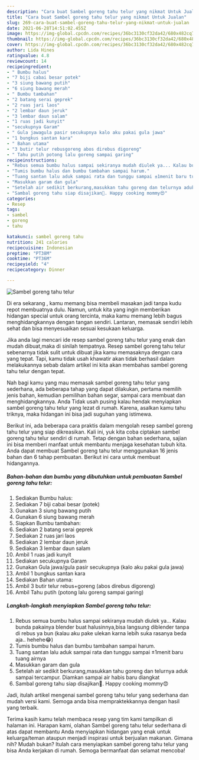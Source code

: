 ```yaml
---
description: "Cara buat Sambel goreng tahu telur yang nikmat Untuk Jualan"
title: "Cara buat Sambel goreng tahu telur yang nikmat Untuk Jualan"
slug: 269-cara-buat-sambel-goreng-tahu-telur-yang-nikmat-untuk-jualan
date: 2021-06-28T14:51:02.455Z
image: https://img-global.cpcdn.com/recipes/36bc3130cf32da42/680x482cq70/sambel-goreng-tahu-telur-foto-resep-utama.jpg
thumbnail: https://img-global.cpcdn.com/recipes/36bc3130cf32da42/680x482cq70/sambel-goreng-tahu-telur-foto-resep-utama.jpg
cover: https://img-global.cpcdn.com/recipes/36bc3130cf32da42/680x482cq70/sambel-goreng-tahu-telur-foto-resep-utama.jpg
author: Lida Hines
ratingvalue: 4.8
reviewcount: 14
recipeingredient:
- " Bumbu halus"
- "7 biji cabai besar potek"
- "3 siung bawang putih"
- "6 siung bawang merah"
- " Bumbu tambahan"
- "2 batang serai geprek"
- "2 ruas jari laos"
- "2 lembar daun jeruk"
- "3 lembar daun salam"
- "1 ruas jadi kunyit"
- "secukupnya Garam"
- " Gula jawagula pasir secukupnya kalo aku pakai gula jawa"
- "1 bungkus santan kara"
- " Bahan utama"
- "3 butir telur rebusgoreng abos direbus digoreng"
- " Tahu putih potong lalu goreng sampai garing"
recipeinstructions:
- "Rebus semua bumbu halus sampai sekiranya mudah diulek ya... Kalau bunda pakainya blender buat halusinnya,bisa langsung diblender tanpa di rebus ya bun (kalau aku pake ulekan karna lebih suka rasanya beda aja.. hehehe😂)"
- "Tumis bumbu halus dan bumbu tambahan sampai harum."
- "Tuang santan lalu aduk sampai rata dan tunggu sampai ±1menit baru tuang airnya"
- "Masukkan garam dan gula"
- "Setelah air sedikit berkurang,masukkan tahu goreng dan telurnya aduk sampai tercampur. Diamkan sampai air habis baru diangkat"
- "Sambal goreng tahu siap disajikan💚. Happy cooking mommy😍"
categories:
- Resep
tags:
- sambel
- goreng
- tahu

katakunci: sambel goreng tahu 
nutrition: 241 calories
recipecuisine: Indonesian
preptime: "PT38M"
cooktime: "PT36M"
recipeyield: "4"
recipecategory: Dinner

---
```



![Sambel goreng tahu telur](https://img-global.cpcdn.com/recipes/36bc3130cf32da42/680x482cq70/sambel-goreng-tahu-telur-foto-resep-utama.jpg)

Di era  sekarang , kamu memang bisa membeli masakan jadi tanpa kudu repot membuatnya dulu. Namun, untuk kita yang ingin memberikan hidangan special untuk orang tercinta, maka kamu memang lebih bagus menghidangkannya dengan tangan sendiri. Lantaran, memasak sendiri lebih sehat dan bisa menyesuaikan sesuai kesukaan keluarga.

Jika anda lagi mencari ide resep sambel goreng tahu telur yang enak dan mudah dibuat,maka di sinilah tempatnya. Resep sambel goreng tahu telur  sebenarnya tidak sulit untuk dibuat jika kamu memasaknya dengan cara yang tepat. Tapi, kamu tidak usah khawatir akan tidak berhasil dalam melakukannya 
sebab dalam artikel ini kita akan membahas sambel goreng tahu telur dengan tepat.  



Nah bagi kamu yang mau memasak sambel goreng tahu telur yang sederhana, ada beberapa tahap yang dapat dilakukan, pertama memilih jenis bahan, kemudian pemilihan bahan segar, sampai cara membuat dan menghidangkannya. Anda Tidak usah pusing kalau hendak menyiapkan sambel goreng tahu telur yang lezat di rumah. Karena, asalkan kamu  tahu triknya, maka hidangan ini bisa jadi suguhan yang istimewa.

Berikut ini, ada beberapa cara praktis  dalam mengolah resep sambel goreng tahu telur yang siap dikreasikan. Kali ini, yuk kita coba ciptakan sambel goreng tahu telur sendiri di rumah. Tetap dengan bahan sederhana, sajian ini bisa memberi manfaat untuk membantu menjaga kesehatan tubuh kita. Anda dapat membuat Sambel goreng tahu telur menggunakan 16 jenis bahan dan 6 tahap pembuatan. Berikut ini cara untuk membuat hidangannya.

<!--inarticleads1-->

##### Bahan-bahan dan bumbu yang dibutuhkan untuk pembuatan Sambel goreng tahu telur:

1. Sediakan  Bumbu halus:
1. Sediakan 7 biji cabai besar (potek)
1. Gunakan 3 siung bawang putih
1. Gunakan 6 siung bawang merah
1. Siapkan  Bumbu tambahan:
1. Sediakan 2 batang serai geprek
1. Sediakan 2 ruas jari laos
1. Sediakan 2 lembar daun jeruk
1. Sediakan 3 lembar daun salam
1. Ambil 1 ruas jadi kunyit
1. Sediakan secukupnya Garam
1. Gunakan  Gula jawa/gula pasir secukupnya (kalo aku pakai gula jawa)
1. Ambil 1 bungkus santan kara
1. Sediakan  Bahan utama:
1. Ambil 3 butir telur rebus+goreng (abos direbus digoreng)
1. Ambil  Tahu putih (potong lalu goreng sampai garing)




<!--inarticleads2-->

##### Langkah-langkah menyiapkan Sambel goreng tahu telur:

1. Rebus semua bumbu halus sampai sekiranya mudah diulek ya... Kalau bunda pakainya blender buat halusinnya,bisa langsung diblender tanpa di rebus ya bun (kalau aku pake ulekan karna lebih suka rasanya beda aja.. hehehe😂)
1. Tumis bumbu halus dan bumbu tambahan sampai harum.
1. Tuang santan lalu aduk sampai rata dan tunggu sampai ±1menit baru tuang airnya
1. Masukkan garam dan gula
1. Setelah air sedikit berkurang,masukkan tahu goreng dan telurnya aduk sampai tercampur. Diamkan sampai air habis baru diangkat
1. Sambal goreng tahu siap disajikan💚. Happy cooking mommy😍




Jadi, itulah artikel mengenai  sambel goreng tahu telur  yang sederhana dan mudah versi kami. Semoga anda bisa mempraktekkannya dengan hasil yang terbaik. 

Terima kasih kamu telah membaca resep yang tim kami tampilkan di halaman ini. Harapan kami, olahan  Sambel goreng tahu telur sederhana di atas dapat membantu Anda menyiapkan hidangan yang enak untuk keluarga/teman ataupun menjadi inspirasi untuk berjualan makanan. Gimana nih? Mudah bukan? Itulah cara menyiapkan sambel goreng tahu telur yang bisa Anda kerjakan di rumah. Semoga bermanfaat dan selamat mencoba!

